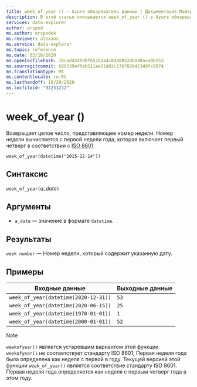 ```yaml
---
title: week_of_year () — Azure обозреватель данных | Документация Майкрософт
description: В этой статье описывается week_of_year () в Azure обозреватель данных.
services: data-explorer
author: orspod
ms.author: orspodek
ms.reviewer: alexans
ms.service: data-explorer
ms.topic: reference
ms.date: 03/18/2020
ms.openlocfilehash: 18cad42dfd0f652daa4c8da80524ba40ace9b153
ms.sourcegitcommit: 608539af6ab511aa11d82c17b782641340fc8974
ms.translationtype: MT
ms.contentlocale: ru-RU
ms.lasthandoff: 10/20/2020
ms.locfileid: "92251232"
---
```

# <a name="week_of_year"></a>week_of_year ()

Возвращает целое число, представляющее номер недели. Номер недели вычисляется с первой недели года, которая включает первый четверг в соответствии с [ISO 8601](https://en.wikipedia.org/wiki/ISO_8601#Week_dates).

```kusto
week_of_year(datetime("2015-12-14"))
```

## <a name="syntax"></a>Синтаксис

`week_of_year(`*a_date*`)`

## <a name="arguments"></a>Аргументы

* `a_date` — значение в формате `datetime`.

## <a name="returns"></a>Результаты

`week number` — Номер недели, который содержит указанную дату.

## <a name="examples"></a>Примеры

|Входные данные                                    |Выходные данные|
|-----------------------------------------|------|
|`week_of_year(datetime(2020-12-31))`     |`53`  |
|`week_of_year(datetime(2020-06-15))`     |`25`  |
|`week_of_year(datetime(1970-01-01))`     |`1`   |
|`week_of_year(datetime(2000-01-01))`     |`52`  |

> [!NOTE]
> `weekofyear()` является устаревшим вариантом этой функции. `weekofyear()` не соответствует стандарту ISO 8601; Первая неделя года была определена как неделя с первой в году.
Текущей версией этой функции `week_of_year()` является соответствие стандарту ISO 8601. Первая неделя года определяется как неделя с первым четверг года в этом году.